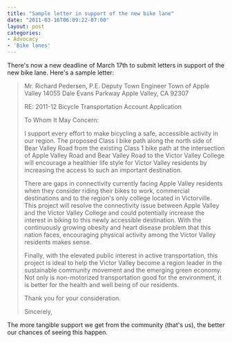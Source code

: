 ```yaml
---
title: "Sample letter in support of the new bike lane"
date: "2011-03-16T06:09:22-07:00"
layout: post
categories:
- Advocacy
- 'Bike lanes'
---
```


There's now a new deadline of March 17th to submit letters in support of the new bike lane. Here's a sample letter:

> Mr. Richard Pedersen, P.E.
> Deputy Town Engineer
> Town of Apple Valley
> 14055 Dale Evans Parkway
> Apple Valley, CA 92307
>
> RE: 2011-12 Bicycle Transportation Account Application
>
> To Whom It May Concern:
>
> I support every effort to make bicycling a safe, accessible activity in our region. The proposed Class I bike path along the north side of Bear Valley Road from the existing Class 1 bike path at the intersection of Apple Valley Road and Bear Valley Road to the Victor Valley College will encourage a healthier life style for Victor Valley residents by increasing the access to such an important destination.
>
> There are gaps in connectivity currently facing Apple Valley residents when they consider riding their bikes to work, commercial destinations and to the region's only college located in Victorville. This project will resolve the connectivity issue between Apple Valley and the Victor Valley College and could potentially increase the interest in biking to this newly accessible destination. With the continuously growing obesity and heart disease problem that this nation faces, encouraging physical activity among the Victor Valley residents makes sense.
>
> Finally, with the elevated public interest in active transportation, this project is ideal to help the Victor Valley become a region leader in the sustainable community movement and the emerging green economy. Not only is non-motorized transportation good for the environment, it is better for the health and well being of our residents.
>
> Thank you for your consideration.
>
> Sincerely,

The more tangible support we get from the community (that's us), the better our chances of seeing this happen.